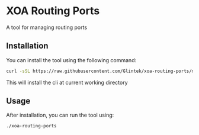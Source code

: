 # XOA Routing Ports

A tool for managing routing ports

## Installation

You can install the tool using the following command:

```bash
curl -sSL https://raw.githubusercontent.com/Glintek/xoa-routing-ports/main/install.sh | bash
```

This will install the cli at current working directory

## Usage

After installation, you can run the tool using:

```bash
./xoa-routing-ports
```